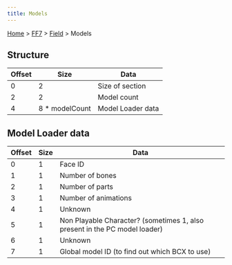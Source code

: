 ```yaml
---
title: Models
---
```


[Home](../../Main%20Page.md.md) > [FF7](../../FF7.md) > [Field](../Field.md) > Models

## Structure

| Offset | Size            | Data              |
|--------|-----------------|-------------------|
| 0      | 2               | Size of section   |
| 2      | 2               | Model count       |
| 4      | 8 \* modelCount | Model Loader data |

## Model Loader data

| Offset | Size | Data                                                                       |
|--------|------|----------------------------------------------------------------------------|
| 0      | 1    | Face ID                                                                    |
| 1      | 1    | Number of bones                                                            |
| 2      | 1    | Number of parts                                                            |
| 3      | 1    | Number of animations                                                       |
| 4      | 1    | Unknown                                                                    |
| 5      | 1    | Non Playable Character? (sometimes 1, also present in the PC model loader) |
| 6      | 1    | Unknown                                                                    |
| 7      | 1    | Global model ID (to find out which BCX to use)                             |
